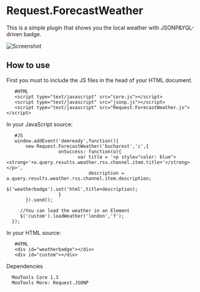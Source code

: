 Request.ForecastWeather
=======================
This is a simple plugin that shows you the local weather with JSONP&YQL-driven badge.

![Screenshot](http://farm5.static.flickr.com/4026/4659201615_5229b62e6d.jpg)

How to use
----------

First you must to include the JS files in the head of your HTML document.
       
       #HTML
       <script type="text/javascript" src="core.js"></script>
       <script type="text/javascript" src="jsonp.js"></script>
       <script type="text/javascript" src="Request.ForecastWeather.js"></script>

In your JavaScript source: 

       #JS 
       window.addEvent('domready',function(){ 
           new Request.ForecastWeather('bucharest','c',{
                       onSuccess: function(o){
                              var title = '<p style="color: blue"><strong>'+o.query.results.weather.rss.channel.item.title+'</strong></p>',
                                  description = o.query.results.weather.rss.channel.item.description;               
                                  $('weatherbadge').set('html',title+description);
                       }
           }).send();

         //You can load the weather in an Element 
         $('custom').loadWeather('london','f');
      });
In your HTML source: 

       #HTML
       <div id="weatherbadge"></div>
       <div id="custom"></div>

Dependencies

      MooTools Core 1.3
      MooTools More: Request.JSONP